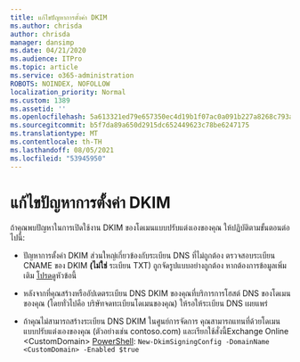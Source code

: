 ```yaml
---
title: แก้ไขปัญหาการตั้งค่า DKIM
ms.author: chrisda
author: chrisda
manager: dansimp
ms.date: 04/21/2020
ms.audience: ITPro
ms.topic: article
ms.service: o365-administration
ROBOTS: NOINDEX, NOFOLLOW
localization_priority: Normal
ms.custom: 1389
ms.assetid: ''
ms.openlocfilehash: 5a613321ed79e657350ec4d19b1f07ac0a091b227a8268c793a10edd9990d41f
ms.sourcegitcommit: b5f7da89a650d2915dc652449623c78be6247175
ms.translationtype: MT
ms.contentlocale: th-TH
ms.lasthandoff: 08/05/2021
ms.locfileid: "53945950"
---
```

# <a name="fix-dkim-setup-issues"></a>แก้ไขปัญหาการตั้งค่า DKIM

ถ้าคุณพบปัญหาในการเปิดใช้งาน DKIM ของโดเมนแบบปรับแต่งเองของคุณ ให้ปฏิบัติตามขั้นตอนต่อไปนี้:

- ปัญหาการตั้งค่า DKIM ส่วนใหญ่เกี่ยวข้องกับระเบียน DNS ที่ไม่ถูกต้อง ตรวจสอบระเบียน CNAME ของ DKIM **(ไม่ใช่** ระเบียน TXT) ถูกจัดรูปแบบอย่างถูกต้อง หากต้องการข้อมูลเพิ่มเติม [โปรดดู](https://docs.microsoft.com/microsoft-365/security/office-365-security/use-dkim-to-validate-outbound-email#steps-you-need-to-do-to-manually-set-up-dkim)หัวข้อนี้

- หลังจากที่คุณสร้างหรืออัปเดตระเบียน DNS DKIM ของคุณที่บริการการโฮสต์ DNS ของโดเมนของคุณ (โดยทั่วไปคือ บริษัทจดทะเบียนโดเมนของคุณ) ให้รอให้ระเบียน DNS เผยแพร่

- ถ้าคุณไม่สามารถสร้างระเบียน DNS DKIM ในศูนย์การจัดการ คุณสามารถแทนที่ด้วยโดเมนแบบปรับแต่งเองของคุณ (ตัวอย่างเช่น contoso.com) และเรียกใช้สั่งนี้Exchange Online \<CustomDomain\> [PowerShell](https://docs.microsoft.com/powershell/exchange/exchange-online/connect-to-exchange-online-powershell/connect-to-exchange-online-powershell): `New-DkimSigningConfig -DomainName <CustomDomain> -Enabled $true`
